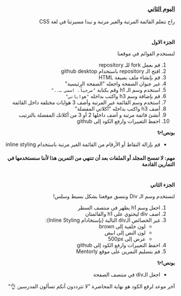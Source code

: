 <div dir=rtl>
<h3><a href="https://github.com/kuwaitcodes/web-cw-1">اليوم الثاني </a></h3></p>
<p dir="rtl">راح نتعلم القائمة المرتبة والغير مرتبة و نبدا مسيرتنا في لغة CSS</p>
<h1></h1>
<p dir="rtl">
<strong>الجزء الاول</strong></p>


لنستخدم القوائم في موقعنا

1. قم بعمل fork للـ repository
2. افتح الـ repository باستخدام github desktop
3. قم بإنشاء ملف بصيغة HTML
4. غير عنوان الصفحة واجعله "الصفحة الرئيسية"
5. استخدم وسم الـ h1 وقم بكتابة `"مرحباً، اسمي ….."` 
6. قم بإضافة وسم  h3  واكتب بداخله `"هواياتي"`
7. استخدم وسم القائمة غير المرتبة وأضف 3 هوايات مختلفة داخل القائمة 
8. أضف h3 واكتب بداخله "أكلاتي المفضلة"
9. أنشئ قائمة مرتبة و أضف داخلها 2 أو 3 من أكلاتك المفضلة بالترتيب 
10. احفظ التغييرات وارفع الكود إلى github
<p dir="rtl">
<strong>بونص!✨</strong></p>

* قم بإزالة النقاط أو الأرقام من القائمة الغير مرتبة باستخدام inline styling


#### مهم: لا تمسح المجلد أو الملفات بعد أن تنتهي من التمرين هذا لأننا سنستخدمها في التمارين القادمة

  
<h1></h1>  
<p dir="rtl">
<strong>الجزء الثاني</strong></p>

لنستخدم وسم الـ Div وننسق موقعنا بشكل بسيط وسلس!

1. اجعل وسم h1 يظهر في منتصف السطر
3. اضف div ليحتوي على h1 والقائمتان 
4. غير الخصائص الـdiv التالية (بإستخادام Inline Styling):
    - لون خلفية إلى brown
    - لون النص إلى ابيض
    - عرض إلى 500px 
5. احفظ التغييرات وارفع الكود إلى github
6. قم بتسليم التمرين على موقع Mentorly

<strong>بونص!✨</strong></p>
* اجعل الـdiv في منتصف الصفحة 

آخر موعد لرفع الكود هو نهاية المحاضرة "لا تترددون أنكم تسألون المدرسين 👌"
  
</div>

